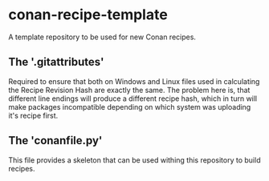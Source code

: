 # conan-recipe-template
A template repository to be used for new Conan recipes.

## The '.gitattributes'

Required to ensure that both on Windows and Linux files used in calculating the Recipe Revision Hash are exactly the same.
The problem here is, that different line endings will produce a different recipe hash, which in turn will make packages incompatible depending on which system was uploading it's recipe first.

## The 'conanfile.py' 

This file provides a skeleton that can be used withing this repository to build recipes. 
